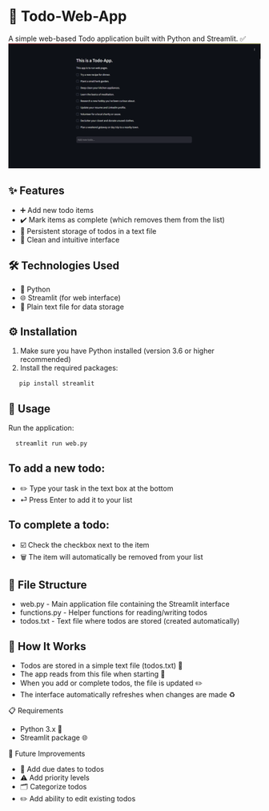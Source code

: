 # 📝 Todo-Web-App

A simple web-based Todo application built with Python and Streamlit. ✅
![Todo App Screenshot](todo_app_image.png)

## ✨ Features

- ➕ Add new todo items
- ✔️ Mark items as complete (which removes them from the list)
- 💾 Persistent storage of todos in a text file
- 🎨 Clean and intuitive interface

## 🛠️ Technologies Used

- 🐍 Python
- 🌐 Streamlit (for web interface)
- 📄 Plain text file for data storage

## ⚙️ Installation

1. Make sure you have Python installed (version 3.6 or higher recommended)
2. Install the required packages:
```bash
   pip install streamlit
```
## 🚀 Usage
Run the application:
```bash
  streamlit run web.py
```
## To add a new todo:

- ✏️ Type your task in the text box at the bottom
- ⏎ Press Enter to add it to your list

## To complete a todo:

- ☑️ Check the checkbox next to the item
- 🗑️ The item will automatically be removed from your list
 
## 📂 File Structure
- web.py - Main application file containing the Streamlit interface
- functions.py - Helper functions for reading/writing todos
- todos.txt - Text file where todos are stored (created automatically)

## 🔧 How It Works
- Todos are stored in a simple text file (todos.txt) 📄
- The app reads from this file when starting 🔄
- When you add or complete todos, the file is updated ✏️
- The interface automatically refreshes when changes are made ♻️

📋 Requirements
- Python 3.x 🐍
- Streamlit package 🌐

🔮 Future Improvements
- 📅 Add due dates to todos
- ⚠️ Add priority levels
- 🗂️ Categorize todos
- ✏️ Add ability to edit existing todos
